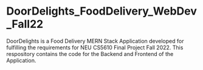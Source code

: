 # DoorDelights_FoodDelivery_WebDev_Fall22

DoorDelights is a Food Delivery MERN Stack Application developed for fulfilling the requirements for NEU CS5610 Final Project Fall 2022. This respository contains the code for the Backend and Frontend of the Application.
